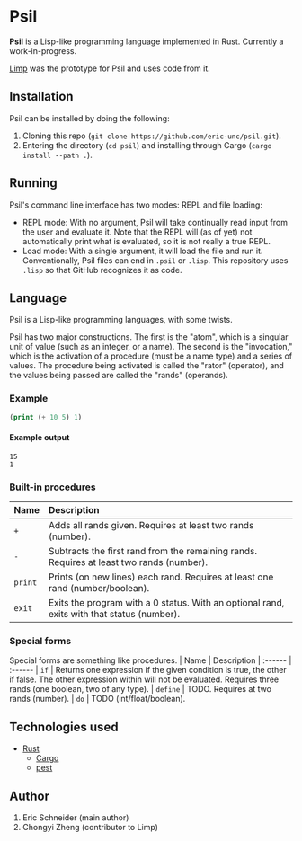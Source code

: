# Psil
**Psil** is a Lisp-like programming language implemented in Rust. Currently a work-in-progress.

[Limp](https://github.com/eric-unc/limp) was the prototype for Psil and uses code from it.

## Installation
Psil can be installed by doing the following:
1. Cloning this repo (`git clone https://github.com/eric-unc/psil.git`).
2. Entering the directory (`cd psil`) and installing through Cargo (`cargo install --path .`).

## Running
Psil's command line interface has two modes: REPL and file loading:
* REPL mode: With no argument, Psil will take continually read input from the user and evaluate it. Note that the REPL will (as of yet) not automatically print what is evaluated, so it is not really a true REPL.
* Load mode: With a single argument, it will load the file and run it. Conventionally, Psil files can end in `.psil` or `.lisp`. This repository uses `.lisp` so that GitHub recognizes it as code.

## Language
Psil is a Lisp-like programming languages, with some twists.

Psil has two major constructions. The first is the "atom", which is a singular unit of value (such as an integer, or a name). The second is the "invocation," which is the activation of a procedure (must be a name type) and a series of values. The procedure being activated is called the "rator" (operator), and the values being passed are called the "rands" (operands).

### Example
```lisp
(print (+ 10 5) 1)
```

#### Example output
```
15
1
```

### Built-in procedures
| Name | Description
| :------ | :------
| `+` | Adds all rands given. Requires at least two rands (number).
| `-` | Subtracts the first rand from the remaining rands. Requires at least two rands (number).
| `print` | Prints (on new lines) each rand. Requires at least one rand (number/boolean).
| `exit` | Exits the program with a 0 status. With an optional rand, exits with that status (number).

### Special forms
Special forms are something like procedures.
| Name | Description
| :------ | :------
| `if` | Returns one expression if the given condition is true, the other if false. The other expression within will not be evaluated. Requires three rands (one boolean, two of any type).
| `define` | TODO. Requires at two rands (number).
| `do` | TODO (int/float/boolean).

## Technologies used
* [Rust](https://github.com/rust-lang/rust)
    * [Cargo](https://github.com/rust-lang/cargo)
    * [pest](https://github.com/pest-parser/pest)

## Author
1. Eric Schneider (main author)
2. Chongyi Zheng (contributor to Limp)
